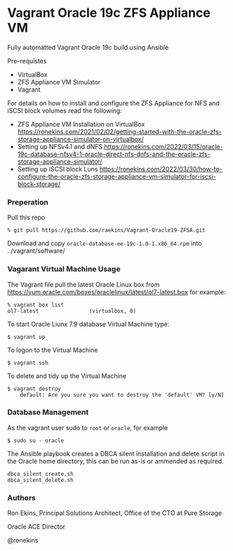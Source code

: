 # Vagrant Oracle 19c ZFS Appliance VM
Fully automatted Vagrant Oracle 19c build using Ansible

Pre-requistes
- VirtualBox
- ZFS Appliance VM Simulator
- Vagrant

For details on how to install and configure the ZFS Appliance for NFS and iSCSI block volumes read the following:
- ZFS Appliance VM Installation on VirtualBox https://ronekins.com/2021/02/02/getting-started-with-the-oracle-zfs-storage-appliance-simulator-on-virtualbox/ 
- Setting up NFSv4.1 and dNFS https://ronekins.com/2022/03/15/oracle-19c-database-nfsv4-1-oracle-direct-nfs-dnfs-and-the-oracle-zfs-storage-appliance-simulator/
- Setting up iSCSI block Luns https://ronekins.com/2022/03/30/how-to-configure-the-oracle-zfs-storage-appliance-vm-simulator-for-iscsi-block-storage/ 

### Preperation
Pull this repo
```
% git pull https://github.com/raekins/Vagrant-Oracle19-ZFSA.git
```
Download and copy `oracle-database-ee-19c-1.0-1.x86_64.rpm` into ../vagrant/software/

### Vagarant Virtual Machine Usage
The Vagrant file pull the latest Oracle Linux box from https://yum.oracle.com/boxes/oraclelinux/latest/ol7-latest.box for example:
```
% vagrant box list
ol7-latest                (virtualbox, 0)
```
To start Oracle Liunx 7.9 database Virtual Machine type:
```
$ vagrant up
```
To logon to the Virtual Machine
```
$ vagrant ssh
```
To delete and tidy up the Virtual Machine
```
$ vagrant destroy
    default: Are you sure you want to destroy the 'default' VM? [y/N] 
```
### Database Management
As the vagrant user sudo to `root` or `oracle`, for example
```
$ sudo su - oracle
```
The Ansible playbook creates a DBCA silent installation and delete script in the Oracle home directory, this can be run as-is or ammended as required.
```
dbca_silent_create.sh
dbca_silent_delete.sh
```
### Authors
Ron Ekins, Principal Solutions Architect, Office of the CTO at Pure Storage

Oracle ACE Director

@ronekins
